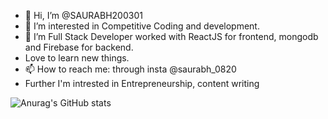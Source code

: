 - 👋 Hi, I’m @SAURABH200301
- 👀 I’m interested in Competitive Coding and development.
- 🌱 I’m Full Stack Developer worked with ReactJS for frontend, mongodb and Firebase for backend. 
- Love to learn new things. 
- 📫 How to reach me: through insta @saurabh_0820
- Further I'm intrested in Entrepreneurship, content writing 



![Anurag's GitHub stats](https://github-readme-stats.vercel.app/api?username=SAURABH200301&show_icons=true)
<!---
SAURABH200301/SAURABH200301 is a ✨ special ✨ repository because its `README.md` (this file) appears on your GitHub profile.
You can click the Preview link to take a look at your changes.
--->
